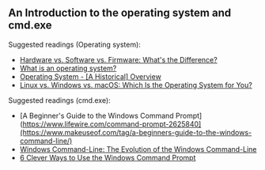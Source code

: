 ## An Introduction to the operating system and cmd.exe

Suggested readings (Operating system):
- [Hardware vs. Software vs. Firmware: What's the Difference?](https://www.lifewire.com/hardware-vs-software-vs-firmware-whats-the-difference-2624567)
- [What is an operating system?](https://edu.gcfglobal.org/en/computerbasics/understanding-operating-systems/1/#)
- [Operating System - [A Historical] Overview](https://www.tutorialspoint.com/operating_system/os_overview.htm)
- [Linux vs. Windows vs. macOS: Which Is the Operating System for You?](https://www.makeuseof.com/linux-vs-mac-vs-windows-operating-system/)

Suggested readings (cmd.exe):

- [A Beginner's Guide to the Windows Command Prompt](https://www.lifewire.com/command-prompt-2625840](https://www.makeuseof.com/tag/a-beginners-guide-to-the-windows-command-line/)
- [Windows Command-Line: The Evolution of the Windows Command-Line](https://devblogs.microsoft.com/commandline/windows-command-line-the-evolution-of-the-windows-command-line/)
- [6 Clever Ways to Use the Windows Command Prompt](https://www.wired.com/story/6-windows-command-prompt-clever-tips/)
